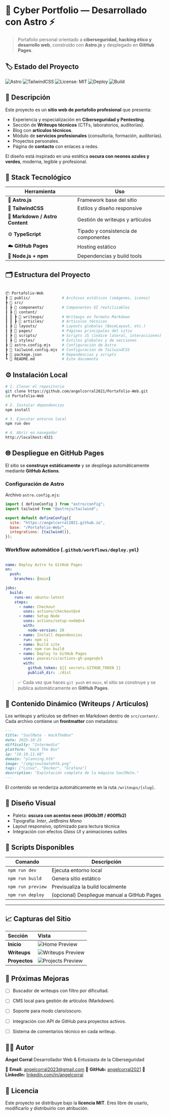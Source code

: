 
# 🧠 Cyber Portfolio — Desarrollado con Astro ⚡



> Portafolio personal orientado a **ciberseguridad, hacking ético y desarrollo web**, construido con **Astro.js** y desplegado en **GitHub Pages**.



## 🏷️ Estado del Proyecto

![Astro](https://img.shields.io/badge/Astro-3.0-FF5D01?logo=astro&logoColor=white)
![TailwindCSS](https://img.shields.io/badge/TailwindCSS-3.4-38BDF8?logo=tailwindcss&logoColor=white)
![License: MIT](https://img.shields.io/badge/License-MIT-green.svg)
![Deploy](https://img.shields.io/github/deployments/angelcorral2021/Portafolio-Web/github-pages?label=deploy)
![Build](https://img.shields.io/github/actions/workflow/status/angelcorral2021/Portafolio-Web/deploy.yml?label=build)



## 🚀 Descripción

Este proyecto es un **sitio web de portafolio profesional** que presenta:
- Experiencia y especialización en **Ciberseguridad y Pentesting**.
- Sección de **Writeups técnicos** (CTFs, laboratorios, auditorías).
- Blog con **artículos técnicos**.
- Módulo de **servicios profesionales** (consultoría, formación, auditorías).
- Proyectos personales.
- Página de **contacto** con enlaces a redes.

El diseño está inspirado en una estética **oscura con neones azules y verdes**, moderna, legible y profesional.



## 🧩 Stack Tecnológico

| Herramienta | Uso |
|--------------|------|
| 🧱 **Astro.js** | Framework base del sitio |
| 🎨 **TailwindCSS** | Estilos y diseño responsive |
| 📝 **Markdown / Astro Content** | Gestión de writeups y artículos |
| ⚙️ **TypeScript** | Tipado y consistencia de componentes |
| ☁️ **GitHub Pages** | Hosting estático |
| 🧰 **Node.js + npm** | Dependencias y build tools |


## 🗂️ Estructura del Proyecto

```bash

📦 Portafolio-Web
┣ 📁 public/              # Archivos estáticos (imágenes, íconos)
┣ 📁 src/
┃ ┣ 📁 components/        # Componentes UI reutilizables
┃ ┣ 📁 content/
┃ ┃ ┣ 📁 writeups/        # Writeups en formato Markdown
┃ ┃ ┣ 📁 articles/        # Artículos técnicos
┃ ┣ 📁 layouts/           # Layouts globales (BaseLayout, etc.)
┃ ┣ 📁 pages/             # Páginas principales del sitio
┃ ┣ 📁 scripts/           # Scripts JS (índice lateral, interacciones)
┃ ┣ 📁 styles/            # Estilos globales y de secciones
┣ 📄 astro.config.mjs     # Configuración de Astro
┣ 📄 tailwind.config.mjs  # Configuración de TailwindCSS
┣ 📄 package.json         # Dependencias y scripts
┗ 📄 README.md            # Este documento

```

## ⚙️ Instalación Local

```bash
# 1. Clonar el repositorio
git clone https://github.com/angelcorral2021/Portafolio-Web.git
cd Portafolio-Web

# 2. Instalar dependencias
npm install

# 3. Ejecutar entorno local
npm run dev

# 4. Abrir en navegador
http://localhost:4321

```

## 🌐 Despliegue en GitHub Pages

El sitio se **construye estáticamente** y se despliega automáticamente mediante **GitHub Actions**.

### Configuración de Astro

Archivo `astro.config.mjs`:

```js
import { defineConfig } from "astro/config";
import tailwind from "@astrojs/tailwind";

export default defineConfig({
  site: "https://angelcorral2021.github.io",
  base: "/Portafolio-Web/",
  integrations: [tailwind()],
});

```

### Workflow automático (`.github/workflows/deploy.yml`)

```yaml

name: Deploy Astro to GitHub Pages
on:
  push:
    branches: [main]

jobs:
  build:
    runs-on: ubuntu-latest
    steps:
      - name: Checkout
        uses: actions/checkout@v4
      - name: Setup Node
        uses: actions/setup-node@v4
        with:
          node-version: 20
      - name: Install dependencies
        run: npm ci
      - name: Build site
        run: npm run build
      - name: Deploy to GitHub Pages
        uses: peaceiris/actions-gh-pages@v3
        with:
          github_token: ${{ secrets.GITHUB_TOKEN }}
          publish_dir: ./dist

```

> ✅ Cada vez que haces `git push` en `main`, el sitio se construye y se publica automáticamente en **GitHub Pages**.


## 🧠 Contenido Dinámico (Writeups / Artículos)

Los writeups y artículos se definen en Markdown dentro de `src/content/`.
Cada archivo contiene un **frontmatter** con metadatos:

```markdown
---
title: "SoulMate - HackTheBox"
date: 2025-10-25
difficulty: "Intermedio"
platform: "Hack The Box"
ip: "10.10.11.68"
domain: "planning.htb"
image: "/img/soulmatehtb.png"
tags: ["Linux", "Docker", "Grafana"]
description: "Explotación completa de la máquina SoulMate."
---
```

El contenido se renderiza automáticamente en la ruta `/writeups/[slug]`.


## 💅 Diseño Visual

* Paleta: **oscura con acentos neon (#00b3ff / #00ffb2)**
* Tipografía: *Inter*, *JetBrains Mono*
* Layout responsivo, optimizado para lectura técnica
* Integración con efectos *Glass UI* y animaciones sutiles


## 🧰 Scripts Disponibles

| Comando           | Descripción                                 |
| ----------------- | ------------------------------------------- |
| `npm run dev`     | Ejecuta entorno local                       |
| `npm run build`   | Genera sitio estático                       |
| `npm run preview` | Previsualiza la build localmente            |
| `npm run deploy`  | (opcional) Despliegue manual a GitHub Pages |

---

## 📈 Capturas del Sitio

| Sección       | Vista                                                  |
| :------------ | :----------------------------------------------------- |
| **Inicio**    | ![Home Preview](./public/img/preview_home.png)         |
| **Writeups**  | ![Writeups Preview](./public/img/preview_writeups.png) |
| **Proyectos** | ![Projects Preview](./public/img/preview_projects.png) |


## 🧩 Próximas Mejoras

* [ ] Buscador de writeups con filtro por dificultad.
* [ ] CMS local para gestión de artículos (Markdown).
* [ ] Soporte para modo claro/oscuro.
* [ ] Integración con API de GitHub para proyectos activos.
* [ ] Sistema de comentarios técnico en cada writeup.


## 👨‍💻 Autor

**Ángel Corral**
Desarrollador Web & Entusiasta de la Ciberseguridad

📧 **Email:** [angelcorral2023@gmail.com](mailto:angelcorral2023@gmail.com)
🐙 **GitHub:** [angelcorral2021](https://github.com/angelcorral2021)
💼 **LinkedIn:** [linkedin.com/in/angelcorral](https://linkedin.com/in/angelcorral)


## 📄 Licencia

Este proyecto se distribuye bajo la **licencia MIT**.
Eres libre de usarlo, modificarlo y distribuirlo con atribución.




